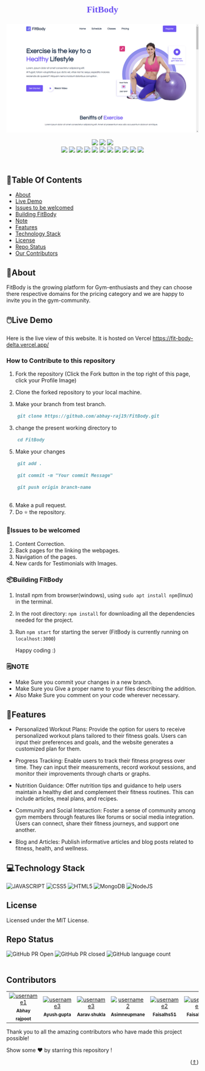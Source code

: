 
<p align="center" style="color: #6f55f2; font-family: Rockwell, serif; font-size: 24px; font-weight: bold;">
  🏋🏽FitBody🏋🏽
</p>

![Website Screenshot](./src/assets/repo%20imges/Screenshot%201.jpg)
<p align="center">
<div align="center">
<img src="https://forthebadge.com/images/badges/built-with-love.svg" />
<img src="https://forthebadge.com/images/badges/uses-brains.svg" />
<img src="https://forthebadge.com/images/badges/powered-by-responsibility.svg" />
   <br>
   <img src="https://img.shields.io/github/repo-size/abhay-raj19/FitBody?style=for-the-badge" />
   <img src="https://img.shields.io/github/issues/abhay-raj19/FitBody?style=for-the-badge" />
   <img src="https://img.shields.io/github/issues-closed-raw/abhay-raj19/FitBody?style=for-the-badge" />
    <img src="https://img.shields.io/github/license/abhay-raj19/FitBody?style=for-the-badge" />

   <img src="https://img.shields.io/github/issues-pr/abhay-raj19/FitBodyF?style=for-the-badge" />
    <img src="https://img.shields.io/github/contributors/abhay-raj19/FitBody?style=for-the-badge" />
    <img src="https://img.shields.io/github/stars/abhay-raj19/FitBody?style=for-the-badge" />

   <img src="https://img.shields.io/github/issues-pr-closed-raw/abhay-raj19/FitBody?style=for-the-badge" />
   <img src="https://img.shields.io/github/forks/abhay-raj19/FitBody?style=for-the-badge" />
  <img src="https://img.shields.io/github/last-commit/abhay-raj19/FitBody?style=for-the-badge" />
   <img src="https://api.visitorbadge.io/api/visitors?path=https%3A%2F%2Fgithub.com%2Fabhay-raj19%2FFitBody&label=visitors&countColor=%2337d67a&style=for-the-badge&labelStyle=upper" />
     </div>
     <br>
</p>

# 

<!-- ## Simple website that will blow your mind and requires many PR to be raised. -->


## 📍Table Of Contents

- [About](#About)
- [Live Demo](#LiveDemo)
- [Issues to be welcomed](#Issuestobewelcomed)
- [Building FitBody](#BuildingFitBody)
- [Note](#NOTE)
- [Features](#Features)
- [Technology Stack](#TechnologyStack)
- [License](#License)
- [Repo Status](#RepoStatus)
- [Our Contributors](#OurContributors)


## 🎯About
FitBody is the growing platform for Gym-enthusiasts and they can choose there respective domains for the pricing category and we are happy to invite you in the gym-community.

## 🖱️Live Demo

Here is the live view of this website. It is hosted on Vercel https://fit-body-delta.vercel.app/

### How to Contribute to this repository

1. Fork the repository (Click the Fork button in the top right of this page,
   click your Profile Image)

2. Clone the forked repository to your local machine.

3. Make your branch from test branch.

```markdown
    git clone https://github.com/abhay-raj19/FitBody.git
```

3. change the present working directory to

```markdown
    cd FitBody
```

5. Make your changes

```markdown
    git add .
```
```markdown
    git commit -m "Your commit Message" 
```
```markdown
    git push origin branch-name
    
```

6. Make a pull request.
7. Do ⭐ the repository.

### 🔩Issues to be welcomed

1. Content Correction.
2. Back pages for the linking the webpages.
3. Navigation of the pages.
4. New cards for Testimonials with Images.

### 📦️Building FitBody

1. Install npm from browser(windows), using ``sudo apt install npm``(linux) in the terminal.

2. In the root directory: `npm install` for downloading all the dependencies needed for the project.

3. Run `npm start` for starting the server (FitBody is currently running on `localhost:3000`)



    Happy coding :)


### 🗒️NOTE

- Make Sure you commit your changes in a new branch.
- Make Sure you Give a proper name to your files describing the addition.
- Also Make Sure you comment on your code wherever necessary.

## 💫Features
- Personalized Workout Plans: Provide the option for users to receive personalized workout plans tailored to their fitness goals. Users can input their preferences and goals, and the website generates a customized plan for them.

- Progress Tracking: Enable users to track their fitness progress over time. They can input their measurements, record workout sessions, and monitor their improvements through charts or graphs.

- Nutrition Guidance: Offer nutrition tips and guidance to help users maintain a healthy diet and complement their fitness routines. This can include articles, meal plans, and recipes.

- Community and Social Interaction: Foster a sense of community among gym members through features like forums or social media integration. Users can connect, share their fitness journeys, and support one another.

- Blog and Articles: Publish informative articles and blog posts related to fitness, health, and wellness. 

## 💻Technology Stack

![JAVASCRIPT](https://img.shields.io/badge/JavaScript-F7DF1E?style=for-the-badge&logo=javascript&logoColor=black)
![CSS5](https://img.shields.io/badge/CSS3-1572B6?style=for-the-badge&logo=css3&logoColor=white)
![HTML5](https://img.shields.io/badge/HTML5-E34F26?style=for-the-badge&logo=html5&logoColor=white)
![MongoDB](https://img.shields.io/badge/MongoDB-%234ea94b.svg?style=for-the-badge&logo=mongodb&logoColor=white)
![NodeJS](https://img.shields.io/badge/Node.js-43853D?style=for-the-badge&logo=node.js&logoColor=white)

## License
Licensed under the MIT License.
## Repo Status

![GitHub PR Open](https://img.shields.io/github/issues-pr/abhay-raj19/FitBody?style=for-the-badge&color=aqua)
![GitHub PR closed](https://img.shields.io/github/issues-pr-closed-raw/abhay-raj19/FitBody?style=for-the-badge&color=blue)
![GitHub language count](https://img.shields.io/github/languages/count/abhay-raj19/FitBody?style=for-the-badge&color=brightgreen)
<br><br>


## Contributors


<table>
  <tr>
    <td align="center">
      <a href="https://github.com/abhayraj19">
        <img src="https://github.com/abhay-raj19.png" width="100px;" alt="username1"/><br />
        <sub><b>Abhay rajpoot</b></sub>
      </a>
    </td>
   <td align="center">
      <a href="https://github.com/Ayushhgupta39">
        <img src="https://github.com/Ayushhgupta39.png" width="100px;" alt="username3"/><br />
        <sub><b>Ayush gupta</b></sub>
      </a>
    </td>    
   <td align="center">
      <a href="https://github.com/Aarav238">
        <img src="https://github.com/Aarav238.png" width="100px;" alt="username3"/><br />
        <sub><b>Aarav shukla</b></sub>
      </a>
    </td>
    <td align="center">
      <a href="https://github.com/ASIMNEUPANE">
        <img src="https://github.com/ASIMNEUPANE.png" width="100px;" alt="username2"/><br />
        <sub><b>Asimneupmane</b></sub>
      </a>
    </td>
    <td align="center">
      <a href="https://github.com/Faisalhs51">
        <img src="https://github.com/Faisalhs51.png" width="100px;" alt="username2"/><br />
        <sub><b>Faisalhs51</b></sub>
      </a>
    </td>
    <td align="center">
      <a href="https://github.com/akssshh">
        <img src="https://github.com/akssshh.png" width="100px;" alt="username2"/><br />
        <sub><b>Faisalhs51</b></sub>
      </a>
    </td>
    <td align="center">
      <a href="https://github.com/ani-netizen">
        <img src="https://github.com/ani-netizen.png" width="100px;" alt="username2"/><br />
        <sub><b>Faisalhs51</b></sub>
      </a>
    </td>
  </tr> 
  <!-- <tr>
   <td align="center">
      <a href="https://github.com/abhayraj19">
        <img src="https://github.com/abhay-raj19.png" width="100px;" alt="username1"/><br />
        <sub><b>Abhay rajpoot</b></sub>
      </a>
    </td>
   <td align="center">
      <a href="https://github.com/Ayushhgupta39">
        <img src="https://github.com/Ayushhgupta39.png" width="100px;" alt="username3"/><br />
        <sub><b>Ayush gupta</b></sub>
      </a>
    </td>
    <td align="center">
      <a href="https://github.com/ASIMNEUPANE">
        <img src="https://github.com/ASIMNEUPANE.png" width="100px;" alt="username2"/><br />
        <sub><b>Asimneupmane</b></sub>
      </a>
    </td>
    <td align="center">
      <a href="https://github.com/Faisalhs51">
        <img src="https://github.com/Faisalhs51.png" width="100px;" alt="username2"/><br />
        <sub><b>Faisalhs51</b></sub>
      </a>
    </td>    
  </tr> -->
</table>


Thank you to all the amazing contributors who have made this project possible!

Show some ❤️ by starring this repository !

<p align="right">(<a href="#top">⇑</a>)</p>

